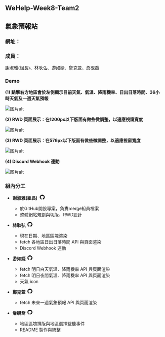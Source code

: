 ## WeHelp-Week8-Team2
## 氣象預報站

### 網址：

### 成員：
謝淑雅(組長)、林耿弘、游如婕、鄭克萱、詹硯喬

### Demo
**(1) 點擊右方地區會於左側顯示目前天氣、氣溫、降雨機率、日出日落時間、36小時天氣及一週天氣預報**

![图片alt](图片链接 "图片title")

**(2) RWD 頁面展示：在1200px以下版面有做些微調整，以適應視窗寬度**

![图片alt](图片链接 "图片title")

**(3) RWD 頁面展示：在576px以下版面有做些微調整，以適應視窗寬度**

![图片alt](图片链接 "图片title")

**(4) Discord Webhook 連動**

![图片alt](图片链接 "图片title")

### 組內分工
+ **謝淑雅(組長)**&nbsp;&nbsp;[![GitHub](/image/github-16.png)](https://github.com/shu-ya318)
    + 於GitHub開設專案，負責merge組員檔案
    + 整體網站規劃與切版、RWD設計

+ **林耿弘&nbsp;&nbsp;**[![GitHub](/image/github-16.png)](https://github.com/Lin-KengHung)
    + 現在日期、地區區塊渲染
    + fetch 各地區日出日落時間 API 與頁面渲染
    + Discord Webhook 連動

+ **游如婕&nbsp;&nbsp;**[![GitHub](/image/github-16.png)](https://github.com/jamyyu)
    + fetch 明日白天氣溫、降雨機率 API 與頁面渲染
    + fetch 明日夜間氣溫、降雨機率 API 與頁面渲染
    + 天氣 icon

+ **鄭克萱&nbsp;&nbsp;**[![GitHub](/image/github-16.png)](https://github.com/Kellyontheboat)
    + fetch 未來一週氣象預報 API 與頁面渲染

+ **詹硯喬&nbsp;&nbsp;**[![GitHub](/image/github-16.png)](https://github.com/JhanJoe)

    + 地區區塊排版與地區選擇監聽事件
    + README 製作與統整

